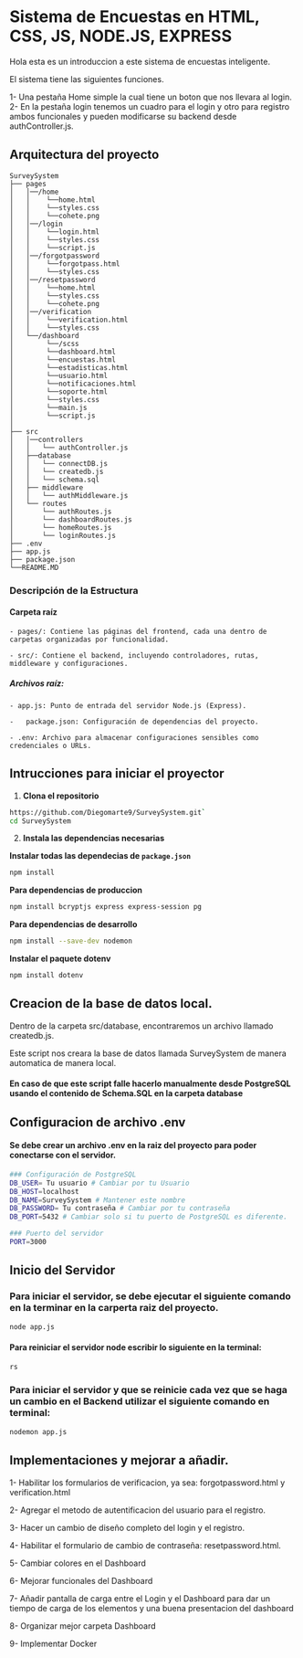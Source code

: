 # Sistema de Encuestas en HTML, CSS, JS, NODE.JS, EXPRESS
Hola esta es un introduccion a este sistema de encuestas inteligente.

El sistema tiene las siguientes funciones.

1- Una pestaña Home simple la cual tiene un boton que nos llevara al login.
2- En la pestaña login tenemos un cuadro para el login y otro para registro ambos funcionales y pueden modificarse su backend desde authController.js.

## Arquitectura del proyecto

```
SurveySystem
├── pages
│   │──/home
│   │    └──home.html
│   │    └──styles.css
│   │    └──cohete.png
│   │──/login
│   │    └──login.html
│   │    └──styles.css
│   │    └──script.js
│   │──/forgotpassword
│   │    └──forgotpass.html
│   │    └──styles.css
│   │──/resetpassword
│   │    └──home.html
│   │    └──styles.css
│   │    └──cohete.png
│   │──/verification
│   │    └──verification.html
│   │    └──styles.css
│   └──/dashboard
│        └──/scss
│        └──dashboard.html
│        └──encuestas.html
│        └──estadisticas.html
│        └──usuario.html
│        └──notificaciones.html
│        └──soporte.html
│        └──styles.css
│        └──main.js
│        └──script.js
│
├── src
│   │──controllers
│   │   └── authController.js
│   ├──database
│   │   └── connectDB.js
│   │   └── createdb.js
│   │   └── schema.sql
│   ├── middleware
│   │   └── authMiddleware.js
│   └── routes
│       └── authRoutes.js
│       └── dashboardRoutes.js
│       └── homeRoutes.js
│       └── loginRoutes.js
├── .env
├── app.js
├── package.json
└──README.MD
```
### Descripción de la Estructura

#### Carpeta raíz

    - pages/: Contiene las páginas del frontend, cada una dentro de carpetas organizadas por funcionalidad.

    - src/: Contiene el backend, incluyendo controladores, rutas, middleware y configuraciones.

##### Archivos raíz:

    - app.js: Punto de entrada del servidor Node.js (Express).

    -   package.json: Configuración de dependencias del proyecto.

    - .env: Archivo para almacenar configuraciones sensibles como credenciales o URLs.

## Intrucciones para iniciar el proyector

1. **Clona el repositorio**

```bash
https://github.com/Diegomarte9/SurveySystem.git`
cd SurveySystem
```

2. **Instala las dependencias necesarias**

  **Instalar todas las dependecias de `package.json`**

```bash
npm install
```

  **Para dependencias de produccion**

```bash
npm install bcryptjs express express-session pg
```
  **Para dependencias de desarrollo**

```bash
npm install --save-dev nodemon
```

  **Instalar el paquete dotenv**

```bash
npm install dotenv
```

## Creacion de la base de datos local.

Dentro de la carpeta src/database, encontraremos un archivo llamado createdb.js.

Este script nos creara la base de datos llamada SurveySystem de manera automatica de manera local.

#### En caso de que este script falle hacerlo manualmente desde PostgreSQL usando el contenido de Schema.SQL en la carpeta database

## Configuracion de archivo .env

#### Se debe crear un archivo .env en la raiz del proyecto para poder conectarse con el servidor.

```bash
### Configuración de PostgreSQL
DB_USER= Tu usuario # Cambiar por tu Usuario
DB_HOST=localhost
DB_NAME=SurveySystem # Mantener este nombre
DB_PASSWORD= Tu contraseña # Cambiar por tu contraseña
DB_PORT=5432 # Cambiar solo si tu puerto de PostgreSQL es diferente.

### Puerto del servidor
PORT=3000
```

## Inicio del Servidor 

### Para iniciar el servidor, se debe ejecutar el siguiente comando en la terminar en la carperta raiz del proyecto.

```bash
node app.js
```

#### Para reiniciar el servidor node escribir lo siguiente en la terminal:

```bash
rs
```

### Para iniciar el servidor y que se reinicie cada vez que se haga un cambio en el Backend utilizar el siguiente comando en terminal:

```bash
nodemon app.js
```

## Implementaciones y mejorar a añadir.

1- Habilitar los formularios de verificacion, ya sea: forgotpassword.html y verification.html

2- Agregar el metodo de autentificacion del usuario para el registro.

3- Hacer un cambio de diseño completo del login y el registro.

4- Habilitar el formulario de cambio de contraseña: resetpassword.html.

5- Cambiar colores en el Dashboard

6- Mejorar funcionales del Dashboard

7- Añadir pantalla de carga entre el Login y el Dashboard para dar un tiempo de carga de los elementos y una buena presentacion del dashboard

8- Organizar mejor carpeta Dashboard

9- Implementar Docker